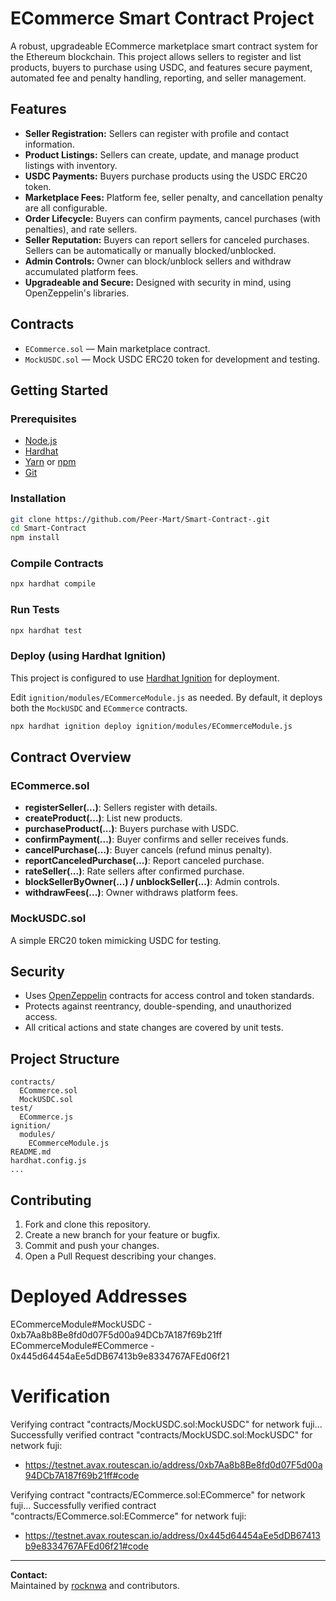 # ECommerce Smart Contract Project

A robust, upgradeable ECommerce marketplace smart contract system for the Ethereum blockchain. This project allows sellers to register and list products, buyers to purchase using USDC, and features secure payment, automated fee and penalty handling, reporting, and seller management.

## Features

- **Seller Registration:** Sellers can register with profile and contact information.
- **Product Listings:** Sellers can create, update, and manage product listings with inventory.
- **USDC Payments:** Buyers purchase products using the USDC ERC20 token.
- **Marketplace Fees:** Platform fee, seller penalty, and cancellation penalty are all configurable.
- **Order Lifecycle:** Buyers can confirm payments, cancel purchases (with penalties), and rate sellers.
- **Seller Reputation:** Buyers can report sellers for canceled purchases. Sellers can be automatically or manually blocked/unblocked.
- **Admin Controls:** Owner can block/unblock sellers and withdraw accumulated platform fees.
- **Upgradeable and Secure:** Designed with security in mind, using OpenZeppelin's libraries.

## Contracts

- `ECommerce.sol` — Main marketplace contract.
- `MockUSDC.sol` — Mock USDC ERC20 token for development and testing.

## Getting Started

### Prerequisites

- [Node.js](https://nodejs.org/)
- [Hardhat](https://hardhat.org/)
- [Yarn](https://yarnpkg.com/) or [npm](https://www.npmjs.com/)
- [Git](https://git-scm.com/)

### Installation

```bash
git clone https://github.com/Peer-Mart/Smart-Contract-.git
cd Smart-Contract
npm install
```

### Compile Contracts

```bash
npx hardhat compile
```

### Run Tests

```bash
npx hardhat test
```

### Deploy (using Hardhat Ignition)

This project is configured to use [Hardhat Ignition](https://hardhat.org/hardhat-runner/plugins/nomicfoundation-hardhat-ignition) for deployment.

Edit `ignition/modules/ECommerceModule.js` as needed. By default, it deploys both the `MockUSDC` and `ECommerce` contracts.

```bash
npx hardhat ignition deploy ignition/modules/ECommerceModule.js
```

## Contract Overview

### ECommerce.sol

- **registerSeller(...)**: Sellers register with details.
- **createProduct(...)**: List new products.
- **purchaseProduct(...)**: Buyers purchase with USDC.
- **confirmPayment(...)**: Buyer confirms and seller receives funds.
- **cancelPurchase(...)**: Buyer cancels (refund minus penalty).
- **reportCanceledPurchase(...)**: Report canceled purchase.
- **rateSeller(...)**: Rate sellers after confirmed purchase.
- **blockSellerByOwner(...) / unblockSeller(...)**: Admin controls.
- **withdrawFees(...)**: Owner withdraws platform fees.

### MockUSDC.sol

A simple ERC20 token mimicking USDC for testing.

## Security

- Uses [OpenZeppelin](https://openzeppelin.com/) contracts for access control and token standards.
- Protects against reentrancy, double-spending, and unauthorized access.
- All critical actions and state changes are covered by unit tests.

## Project Structure

```
contracts/
  ECommerce.sol
  MockUSDC.sol
test/
  ECommerce.js
ignition/
  modules/
    ECommerceModule.js
README.md
hardhat.config.js
...
```

## Contributing

1. Fork and clone this repository.
2. Create a new branch for your feature or bugfix.
3. Commit and push your changes.
4. Open a Pull Request describing your changes.

# Deployed Addresses

ECommerceModule#MockUSDC - 0xb7Aa8b8Be8fd0d07F5d00a94DCb7A187f69b21ff
ECommerceModule#ECommerce - 0x445d64454aEe5dDB67413b9e8334767AFEd06f21

# Verification

Verifying contract "contracts/MockUSDC.sol:MockUSDC" for network fuji...
Successfully verified contract "contracts/MockUSDC.sol:MockUSDC" for network fuji:
  - https://testnet.avax.routescan.io/address/0xb7Aa8b8Be8fd0d07F5d00a94DCb7A187f69b21ff#code

Verifying contract "contracts/ECommerce.sol:ECommerce" for network fuji...
Successfully verified contract "contracts/ECommerce.sol:ECommerce" for network fuji:
  - https://testnet.avax.routescan.io/address/0x445d64454aEe5dDB67413b9e8334767AFEd06f21#code

---

**Contact:**  
Maintained by [rocknwa](https://github.com/rocknwa) and contributors.